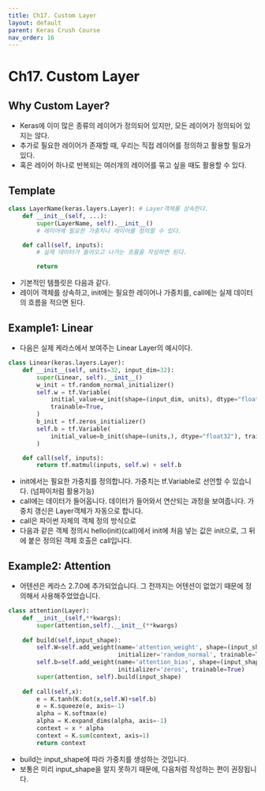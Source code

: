 ```yaml
---
title: Ch17. Custom Layer
layout: default
parent: Keras Crush Course
nav_order: 16
---
```


# Ch17. Custom Layer

## Why Custom Layer?
* Keras에 이미 많은 종류의 레이어가 정의되어 있지만, 모든 레이어가 정의되어 있지는 않다.
* 추가로 필요한 레이어가 존재할 때, 우리는 직접 레이어를 정의하고 활용할 필요가 있다.
* 혹은 레이어 하나로 반복되는 여러개의 레이어를 묶고 싶을 때도 활용할 수 있다.

## Template
```python
class LayerName(keras.layers.Layer): # Layer객체를 상속한다.
    def __init__(self, ...):
        super(LayerName, self).__init__()
        # 레이어에 필요한 가중치나 레이어를 정의할 수 있다.     

    def call(self, inputs):
        # 실제 데이터가 들어오고 나가는 흐름을 작성하면 된다.

        return 
```
* 기본적인 템플릿은 다음과 같다.
* 레이어 객체를 상속하고, init에는 필요한 레이어나 가중치를, call에는 실제 데이터의 흐름을 적으면 된다.

## Example1: Linear
* 다음은 실제 케라스에서 보여주는 Linear Layer의 예시이다.
```python
class Linear(keras.layers.Layer):
    def __init__(self, units=32, input_dim=32):
        super(Linear, self).__init__()
        w_init = tf.random_normal_initializer()
        self.w = tf.Variable(
            initial_value=w_init(shape=(input_dim, units), dtype="float32"),
            trainable=True,
        )
        b_init = tf.zeros_initializer()
        self.b = tf.Variable(
            initial_value=b_init(shape=(units,), dtype="float32"), trainable=True
        )

    def call(self, inputs):
        return tf.matmul(inputs, self.w) + self.b
```
* init에서는 필요한 가중치를 정의합니다. 가중치는 tf.Variable로 선언할 수 있습니다. (넘파이처럼 활용가능)
* call에는 데이터가 들어옵니다. 데이터가 들어와서 연산되는 과정을 보여줍니다. 가중치 갱신은 Layer객체가 자동으로 합니다.
* call은 파이썬 자체의 객체 정의 방식으로 
* 다음과 같은 객체 정의시 hello(init)(call)에서 init에 처음 넣는 값은 init으로, 그 뒤에 붙은 정의된 객체 호출은 call입니다.


## Example2: Attention
* 어텐션은 케라스 2.7.0에 추가되었습니다. 그 전까지는 어텐션이 없었기 때문에 정의해서 사용해주었었습니다.
```python
class attention(Layer):
    def __init__(self,**kwargs):
        super(attention,self).__init__(**kwargs)
 
    def build(self,input_shape):
        self.W=self.add_weight(name='attention_weight', shape=(input_shape[-1],1), 
                               initializer='random_normal', trainable=True)
        self.b=self.add_weight(name='attention_bias', shape=(input_shape[1],1), 
                               initializer='zeros', trainable=True)        
        super(attention, self).build(input_shape)
 
    def call(self,x):
        e = K.tanh(K.dot(x,self.W)+self.b)
        e = K.squeeze(e, axis=-1)   
        alpha = K.softmax(e)
        alpha = K.expand_dims(alpha, axis=-1)
        context = x * alpha
        context = K.sum(context, axis=1)
        return context
```

* build는 input_shape에 따라 가중치를 생성하는 것입니다.
* 보통은 미리 input_shape을 알지 못하기 때문에, 다음처럼 작성하는 편이 권장됩니다.